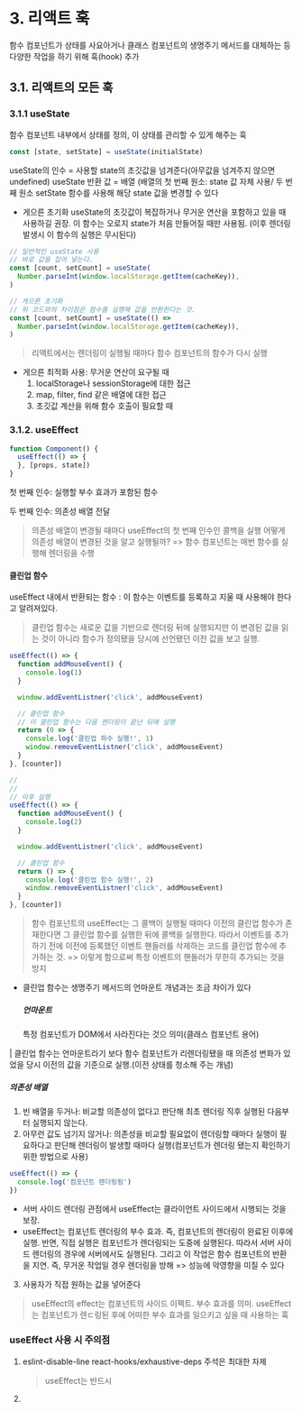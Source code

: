 # 3. 리액트 훅
   함수 컴포넌트가 상태를 사요아거나 클래스 컴포넌트의 생명주기 메서드를 대체하는 등 다양한 작업을 하기 위해 훅(hook) 추가

   
## 3.1. 리액트의 모든 훅

### 3.1.1 useState
   함수 컴포넌트 내부에서 상태를 정의, 이 상태를 관리할 수 있게 해주는 훅

```javascript
const [state, setState] = useState(initialState)
```

useState의 인수 = 사용할 state의 초깃값을 넘겨준다(아무값을 넘겨주지 않으면 undefined)
useState 반환 값 = 배열 (배열의 첫 번째 원소: state 값 자체 사용/ 두 번째 원소 setState 함수를 사용해 해당 state 값을 변경할 수 있다

* 게으른 초기화
  useState의 초깃값이 복잡하거나 무거운 연산을 포함하고 있을 때 사용하길 권장.
  이 함수는 오로지 state가 처음 만들어질 때만 사용됨. (이후 렌더링 발생시 이 함수의 실행은 무시된다)

  
```javascript
// 일반적인 useState 사용
// 바로 값을 집어 넣는다.
const [count, setCount] = useState(
  Number.parseInt(window.localStorage.getItem(cacheKey)),
)

// 게으른 초기화
// 위 코드와의 차이점은 함수를 실행해 값을 반환한다는 것.
const [count, setCount] = useState(() => 
  Number.parseInt(window.localStorage.getItem(cacheKey)),
)
```

> 리액트에서는 렌더링이 실행될 때마다 함수 컴포넌트의 함수가 다시 실행

* 게으른 최적화 사용: 무거운 연산이 요구될 때
  1. localStorage나 sessionStorage에 대한 접근
  2. map, filter, find 같은 배열에 대한 접근
  3. 초깃값 계산을 위해 함수 호출이 필요할 때

### 3.1.2. useEffect

```javascript
function Component() {
  useEffect(() => {
  }, [props, state])
}
```

첫 번째 인수: 실행할 부수 효과가 포함된 함수

두 번째 인수: 의존성 배열 전달

> 의존성 배열이 변경될 때마다 useEffect의 첫 번째 인수인 콜백을 실행
> 어떻게 의존성 배열이 변경된 것을 알고 실행될까? => 함수 컴포넌트는 매번 함수를 실행해 렌더링을 수행

#### 클린업 함수
   useEffect 내에서 반환되는 함수
   : 이 함수는 이벤트를 등록하고 지울 때 사용해야 한다고 알려져있다.

> 클린업 함수는 새로운 값을 기반으로 렌더링 뒤에 실행되지만 
> 이 변경된 값을 읽는 것이 아니라 함수가 정의됐을 당시에 선언됐던 이전 값을 보고 실행.

```javascript
useEffect(() => {
  function addMouseEvent() {
    console.log(1)
  }

  window.addEventListner('click', addMouseEvent)

  // 클린업 함수
  // 이 클린업 함수는 다음 렌더링이 끝난 뒤에 실행
  return (0 => {
    console.log('클린업 하수 실행!', 1)
    window.removeEventListner('click', addMouseEvent)
  }
}, [counter])

//
//
// 이후 실행
useEffect(() => {
  function addMouseEvent() {
    console.log(2)
  }

  window.addEventListner('click', addMouseEvent)

  // 클린업 함수
  return () => {
    console.log('클린업 함수 실행!', 2)
    window.removeEventListner('click', addMouseEvent)
  }
}, [counter])
```

> 함수 컴포넌트의 useEffect는 그 콜백이 실행될 때마다 이전의 클린업 함수가 존재한다면
> 그 클린업 함수를 실행한 뒤에 콜백을 실행한다.
> 따라서 이벤트를 추가하기 전에 이전에 등록했던 이벤트 핸들러를 삭제하는 코드를 클린업 함수에 추가하는 것.
> => 이렇게 함으로써 특정 이벤트의 핸들러가 무한히 추가되는 것을 방지

* 클린업 함수는 생명주기 메서드의 언마운트 개념과는 조금 차이가 있다

   ##### 언마운트
     특정 컴포넌트가 DOM에서 사라진다는 것으 의미(클래스 컴포넌트 용어)

| 클린업 함수는 언마운트라기 보다 함수 컴포넌트가 리렌더링됐을 때 의존성 변화가 있었을 당시 이전의 값을 기준으로 실행.(이전 상태를 청소해 주는 개념)


##### 의존성 배열
   1. 빈 배열을 두거나: 비교할 의존성이 없다고 판단해 최초 렌더링 직후 실행된 다음부터 실행되지 않는다.
   2. 아무런 값도 넘기지 않거나: 의존성을 비교할 필요없이 렌더링할 때마다 실행이 필요하다고 판단해 렌더링이 발생할 때마다 실행(컴포넌트가 렌더링 됐는지 확인하기 위한 방법으로 사용)
```javascript
useEffect(() => {
  console.log('컴포넌트 렌더링됨')
})
```
   - 서버 사이드 렌더링 관점에서 useEffect는 클라이언트 사이드에서 시행되는 것을 보장.
   - useEffect는 컴포넌트 렌더링의 부수 효과. 즉, 컴포넌트의 렌더링이 완료된 이후에 실행.
     반면, 직접 실행은 컴포넌트가 렌더링되는 도중에 실행된다. 따라서 서버 사이드 렌더링의 경우에 서버에서도 실행된다.
     그리고 이 작업은 함수 컴포넌트의 반환을 지연. 즉, 무거운 작업일 경우 렌더링을 방해 => 성능에 악영향을 미칠 수 있다
   3. 사용자가 직접 원하는 값을 넣어준다

> useEffect의 effect는 컴포넌트의 사이드 이펙트. 부수 효과를 의미.
> useEffect는 컴포넌트가 렌ㄷ링된 후에 어떠한 부수 효과를 일으키고 싶을 때 사용하는 훅


### useEffect 사용 시 주의점
1. eslint-disable-line react-hooks/exhaustive-deps 주석은 최대한 자제
   > useEffect는 반드시 
2. 

